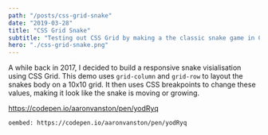 ```yaml
---
path: "/posts/css-grid-snake"
date: "2019-03-28"
title: "CSS Grid Snake"
subtitle: "Testing out CSS Grid by making a the classic snake game in CSS"
hero: "./css-grid-snake.png"
---
```


A while back in 2017, I decided to build a responsive snake visialisation using CSS Grid. This demo uses `grid-column` and `grid-row` to layout the snakes body on a 10x10 grid. It then uses CSS breakpoints to change these values, making it look like the snake is moving or growing. 

https://codepen.io/aaronvanston/pen/yodRyq

`oembed: https://codepen.io/aaronvanston/pen/yodRyq`